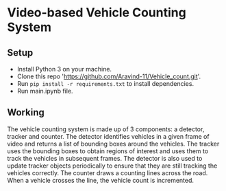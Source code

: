 # Video-based Vehicle Counting System

## Setup
- Install Python 3 on your machine. 
- Clone this repo 'https://github.com/Aravind-11/Vehicle_count.git'.
- Run `pip install -r requirements.txt` to install dependencies.
- Run main.ipynb file. 

## Working
The vehicle counting system is made up of 3 components: a detector, tracker and counter. The detector identifies vehicles in a given frame of video and returns a list of bounding boxes around the vehicles. The tracker uses the bounding boxes to obtain regions of interest and uses them to track the vehicles in subsequent frames. The detector is also used to update tracker objects periodically to ensure that they are still tracking the vehicles correctly. The counter draws a counting lines across the road. When a vehicle crosses the line, the vehicle count is incremented.

